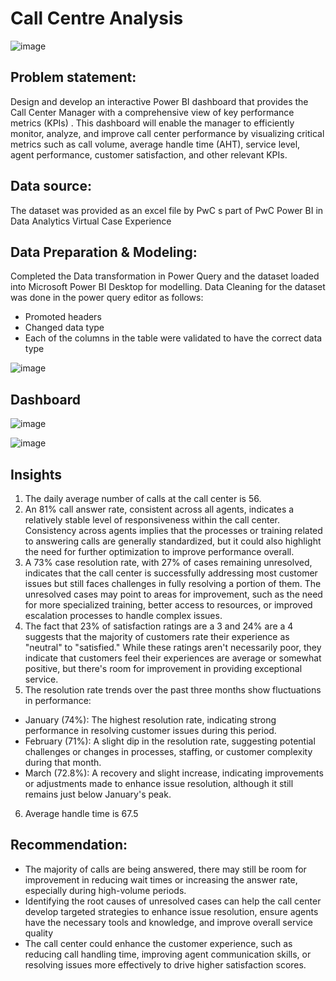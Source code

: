 # Call Centre Analysis

![image](https://github.com/user-attachments/assets/97a576d8-654e-4aaa-89b6-00e60c38a9f6)

## Problem statement:
Design and develop an interactive Power BI dashboard that provides the Call Center Manager with a comprehensive view of key performance metrics (KPIs) . This dashboard will enable the manager to efficiently monitor, analyze, and improve call center performance by visualizing critical metrics such as call volume, average handle time (AHT), service level, agent performance, customer satisfaction, and other relevant KPIs.

## Data source:
The dataset was provided as an excel file by PwC s part of  PwC Power BI in Data Analytics Virtual Case Experience

## Data Preparation & Modeling:
Completed the Data transformation in Power Query and the dataset loaded into Microsoft Power BI Desktop for modelling.
Data Cleaning for the dataset was done in the power query editor as follows:
- Promoted headers
- Changed data type
- Each of the columns in the table were validated to have the correct data type
  
![image](https://github.com/user-attachments/assets/cf4fcae8-3821-46e6-a248-b103bc1a1f61)


## Dashboard

![image](https://github.com/user-attachments/assets/e7ba2970-ff90-4390-8f32-7ba8c95b8987)

![image](https://github.com/user-attachments/assets/25719e3a-b5a2-42e1-9e87-18ed1b85f0f0)

## Insights

1.	The daily average number of calls at the call center is 56. 
2.	An 81% call answer rate, consistent across all agents, indicates a relatively stable level of responsiveness within the call center. Consistency across agents implies that the processes or training related to answering calls are generally standardized, but it could also highlight the need for further optimization to improve performance overall.	
3.	A 73% case resolution rate, with 27% of cases remaining unresolved, indicates that the call center is successfully addressing most customer issues but still faces challenges in fully resolving a portion of them. The unresolved cases may point to areas for improvement, such as the need for more specialized training, better access to resources, or improved escalation processes to handle complex issues. 
4.	The fact that 23% of satisfaction ratings are a 3 and 24% are a 4 suggests that the majority of customers rate their experience as "neutral" to "satisfied." While these ratings aren't necessarily poor, they indicate that customers feel their experiences are average or somewhat positive, but there's room for improvement in providing exceptional service. 
5.	The resolution rate trends over the past three months show fluctuations in performance:
   - January (74%): The highest resolution rate, indicating strong performance in resolving customer issues during this period.
   - February (71%): A slight dip in the resolution rate, suggesting potential challenges or changes in processes, staffing, or customer complexity during that month.
   - March (72.8%): A recovery and slight increase, indicating improvements or adjustments made to enhance issue resolution, although it still remains just below January's peak.
6.	Average handle time is 67.5

## Recommendation:
- 	The majority of calls are being answered, there may still be room for improvement in reducing wait times or increasing the answer rate, especially during high-volume periods.
- Identifying the root causes of unresolved cases can help the call center develop targeted strategies to enhance issue resolution, ensure agents have the necessary tools and knowledge, and improve overall service quality
- The call center could enhance the customer experience, such as reducing call handling time, improving agent communication skills, or resolving issues more effectively to drive higher satisfaction scores.







